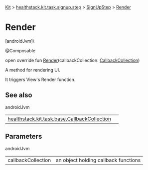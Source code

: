 
[Kit](../../../kit.html) > [healthstack.kit.task.signup.step](../index.html) > [SignUpStep](index.html) > [Render](-render.html)



# Render



[androidJvm]\




@Composable



open override fun [Render](-render.html)(callbackCollection: [CallbackCollection](../../healthstack.kit.task.base/-callback-collection/index.html))



A method for rendering UI.



It triggers View's Render function.



## See also


androidJvm

| | |
|---|---|
| [healthstack.kit.task.base.CallbackCollection](../../healthstack.kit.task.base/-callback-collection/index.html) |  |



## Parameters


androidJvm

| | |
|---|---|
| callbackCollection | an object holding callback functions |





